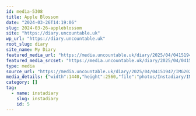```yaml
---
id: media-5308
title: Apple Blossom
date: "2024-03-26T14:19:06"
slug: 2024-03-26-appleblossom
site: "https://diary.uncountable.uk"
wp_url: "https://diary.uncountable.uk"
root_slug: diary
site_name: My Diary
featured_media_url: "https://media.uncountable.uk/diary/2025/04/04151947/IMG20240326141906-scaled.webp"
featured_media_srcset: "https://media.uncountable.uk/diary/2025/04/04151947/IMG20240326141906-169x300.webp 169w, https://media.uncountable.uk/diary/2025/04/04151947/IMG20240326141906-576x1024.webp 576w, https://media.uncountable.uk/diary/2025/04/04151947/IMG20240326141906-150x150.webp 150w, https://media.uncountable.uk/diary/2025/04/04151947/IMG20240326141906-360x640.webp 360w, https://media.uncountable.uk/diary/2025/04/04151947/IMG20240326141906-scaled.webp 1440w"
type: media
source_url: "https://media.uncountable.uk/diary/2025/04/04151947/IMG20240326141906-scaled.webp"
media_details: {"width":1440,"height":2560,"file":"photos/Instadiary/IMG20240326141906-scaled.webp","filesize":217722,"sizes":{"medium":{"file":"IMG20240326141906-169x300.webp","width":169,"height":300,"filesize":14744,"mime_type":"image/webp","source_url":"https://media.uncountable.uk/diary/2025/04/04151947/IMG20240326141906-169x300.webp"},"large":{"file":"IMG20240326141906-576x1024.webp","width":576,"height":1024,"filesize":76850,"mime_type":"image/webp","source_url":"https://media.uncountable.uk/diary/2025/04/04151947/IMG20240326141906-576x1024.webp"},"thumbnail":{"file":"IMG20240326141906-150x150.webp","width":150,"height":150,"filesize":7832,"mime_type":"image/webp","source_url":"https://media.uncountable.uk/diary/2025/04/04151947/IMG20240326141906-150x150.webp"},"mobwidth":{"file":"IMG20240326141906-360x640.webp","width":360,"height":640,"filesize":43618,"mime_type":"image/webp","source_url":"https://media.uncountable.uk/diary/2025/04/04151947/IMG20240326141906-360x640.webp"},"full":{"file":"IMG20240326141906-scaled.webp","width":1440,"height":2560,"mime_type":"image/webp","source_url":"https://media.uncountable.uk/diary/2025/04/04151947/IMG20240326141906-scaled.webp"}},"image_meta":{"aperture":"0","credit":"","camera":"","caption":"","created_timestamp":"0","copyright":"","focal_length":"0","iso":"0","shutter_speed":"0","title":"","orientation":"0","keywords":[]},"original_image":"IMG20240326141906.webp"}
category: []
tag:
  - name: instadiary
    slug: instadiary
    id: 5
---
```


